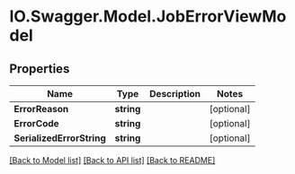 # IO.Swagger.Model.JobErrorViewModel
## Properties

Name | Type | Description | Notes
------------ | ------------- | ------------- | -------------
**ErrorReason** | **string** |  | [optional] 
**ErrorCode** | **string** |  | [optional] 
**SerializedErrorString** | **string** |  | [optional] 

[[Back to Model list]](../README.md#documentation-for-models) [[Back to API list]](../README.md#documentation-for-api-endpoints) [[Back to README]](../README.md)

